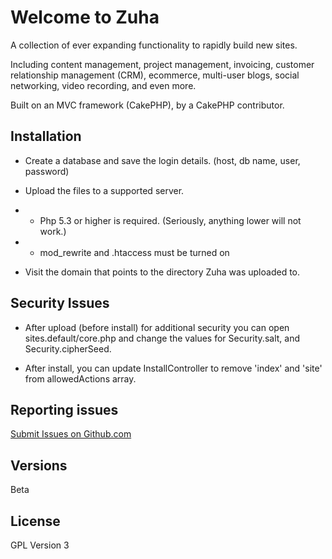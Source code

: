 # Welcome to Zuha
A collection of ever expanding functionality to rapidly build new sites.

Including content management, project management, invoicing, customer relationship management (CRM), ecommerce, multi-user blogs, social networking, video recording, and even more.

Built on an MVC framework (CakePHP), by a CakePHP contributor.

## Installation

* Create a database and save the login details. (host, db name, user, password)

* Upload the files to a supported server. 
* * Php 5.3 or higher is required.  (Seriously, anything lower will not work.)
* * mod_rewrite and .htaccess must be turned on

* Visit the domain that points to the directory Zuha was uploaded to. 

## Security Issues

* After upload (before install) for additional security you can open sites.default/core.php and change the values for Security.salt, and Security.cipherSeed.
 
* After install, you can update InstallController to remove 'index' and 'site' from allowedActions array.


## Reporting issues

[Submit Issues on Github.com](https://github.com/zuha/zuha/issues) 

## Versions

Beta

## License

GPL Version 3